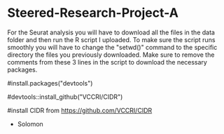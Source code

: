 # Steered-Research-Project-A

For the Seurat analysis you will have to download all the files in the data folder and then run the R script I uploaded. To make sure the script runs smoothly you will have to change the "setwd()" command to the specific directory the files you previously downloaded. Make sure to remove the comments from these 3 lines in the script to download the necessary packages. 

#install.packages("devtools")

#devtools::install_github("VCCRI/CIDR")

#install CIDR from https://github.com/VCCRI/CIDR

- Solomon 
